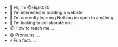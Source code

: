 - 👋 Hi, I’m @Elijah070
- 👀 I’m interested in building a webiste 
- 🌱 I’m currently learning Nothing im open to anything 
- 💞️ I’m looking to collaborate on ...
- 📫 How to reach me ...
- 😄 Pronouns: ...
- ⚡ Fun fact: ...

<!---
Elijah070/Elijah070 is a ✨ special ✨ repository because its `README.md` (this file) appears on your GitHub profile.
You can click the Preview link to take a look at your changes.
--->
